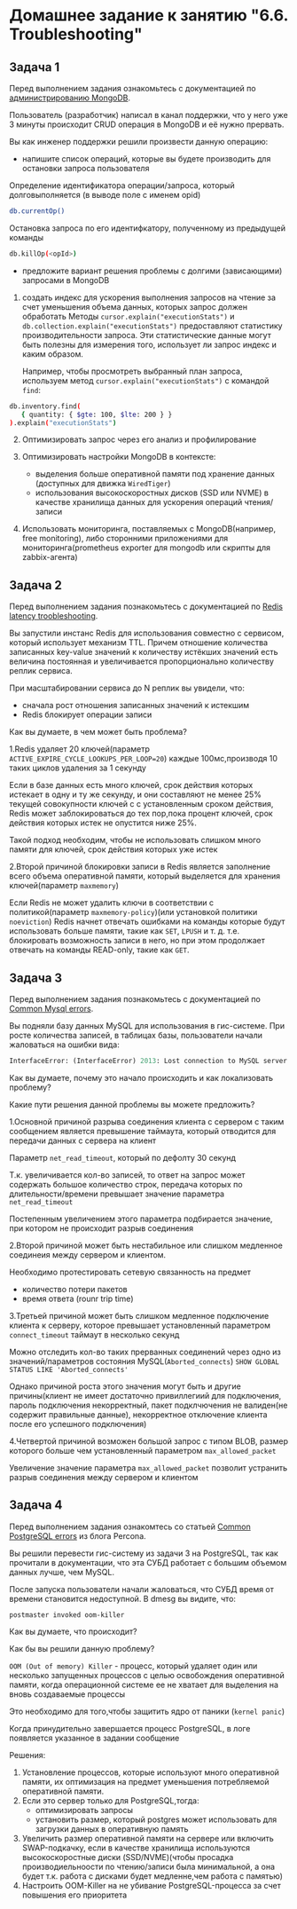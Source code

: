 # Домашнее задание к занятию "6.6. Troubleshooting"

## Задача 1

Перед выполнением задания ознакомьтесь с документацией по [администрированию MongoDB](https://docs.mongodb.com/manual/administration/).

Пользователь (разработчик) написал в канал поддержки, что у него уже 3 минуты происходит CRUD операция в MongoDB и её
нужно прервать.

Вы как инженер поддержки решили произвести данную операцию:
- напишите список операций, которые вы будете производить для остановки запроса пользователя

Определение идентификатора операции/запроса, который долговыполняется (в выводе поле с именем opid)
```bash
db.currentOp()
```
Остановка запроса по его идентифкатору, полученному из предыдущей команды
```bash
db.killOp(<opId>)
```

- предложите вариант решения проблемы с долгими (зависающими) запросами в MongoDB

1. создать индекс для ускорения выполнения запросов на чтение за счет уменьшения объема данных, которых запрос должен обработать
Методы `cursor.explain("executionStats")` и `db.collection.explain("executionStats")` предоставляют статистику производительности запроса.
Эти статистические данные могут быть полезны для измерения того, использует ли запрос индекс и каким образом.

    Например, чтобы просмотреть выбранный план запроса, используем метод `cursor.explain("executionStats")` с командой `find`:
```bash
db.inventory.find(
   { quantity: { $gte: 100, $lte: 200 } }
).explain("executionStats")
```

2. Оптимизировать запрос через его анализ и профилирование
3. Оптимизировать настройки MongoDB в контексте:
    - выделения больше оперативной памяти под хранение данных (доступных для движка `WiredTiger`)
    - использования высокоскоростных дисков (SSD или NVME) в качестве хранилища данных для ускорения операций чтения/записи

4. Использовать мониторинга, поставляемых с MongoDB(например, free monitoring), либо сторонними приложениями для мониторинга(prometheus exporter для mongodb или скрипты для zabbix-агента)

## Задача 2

Перед выполнением задания познакомьтесь с документацией по [Redis latency troobleshooting](https://redis.io/topics/latency).

Вы запустили инстанс Redis для использования совместно с сервисом, который использует механизм TTL.
Причем отношение количества записанных key-value значений к количеству истёкших значений есть величина постоянная и
увеличивается пропорционально количеству реплик сервиса.

При масштабировании сервиса до N реплик вы увидели, что:
- сначала рост отношения записанных значений к истекшим
- Redis блокирует операции записи

Как вы думаете, в чем может быть проблема?

1.Redis удаляет 20 ключей(параметр `ACTIVE_EXPIRE_CYCLE_LOOKUPS_PER_LOOP=20`) каждые 100мс,производя 10 таких циклов удаления за 1 секунду

Если в базе данных есть много ключей, срок действия которых истекает в одну и ту же секунду, и они составляют не менее 25% текущей совокупности ключей с  с установленным сроком действия, Redis может заблокироваться до тех пор,пока процент ключей, срок действия которых истек не опустится ниже 25%.

Такой подход необходим, чтобы не использовать слишком много памяти для ключей, срок действия которых уже истек

2.Второй причиной блокировки записи в Redis является заполнение всего объема оперативной памяти, который выделяется для хранения ключей(параметр `maxmemory`)

Если Redis не может удалить ключи в соответствии с политикой(параметр `maxmemory-policy`)(или установкой политики `noeviction`)
Redis начнет отвечать ошибками на команды которые будут использовать больше памяти, такие как `SET`, `LPUSH` и т. д. т.е. блокировать возможность записи в него, но при этом  продолжает отвечать на команды READ-only, такие как `GET`.



## Задача 3

Перед выполнением задания познакомьтесь с документацией по [Common Mysql errors](https://dev.mysql.com/doc/refman/8.0/en/common-errors.html).

Вы подняли базу данных MySQL для использования в гис-системе. При росте количества записей, в таблицах базы,
пользователи начали жаловаться на ошибки вида:
```python
InterfaceError: (InterfaceError) 2013: Lost connection to MySQL server during query u'SELECT..... '
```

Как вы думаете, почему это начало происходить и как локализовать проблему?

Какие пути решения данной проблемы вы можете предложить?

1.Основной причиной разрыва соединения клиента с сервером с таким сообщением является
превышение таймаута, который отводится для передачи данных с сервера на клиент

Параметр `net_read_timeout`, который по дефолту 30 секунд

Т.к. увеличивается кол-во записей, то ответ на запрос может содержать большое количество строк, передача которых по длительности/времени превышает значение параметра `net_read_timeout`

Постепенным увеличением этого параметра подбирается значение, при котором не происходит разрыв соединения


2.Второй причиной может быть нестабильное или слишком медленное соединеия между сервером и клиентом.

Необходимо протестировать сетевую связанность на предмет
 - количество потери пакетов
 - время ответа (rounr trip time)

3.Третьей причиной может быть слишком медленное подключение клиента к серверу, которое превышает установленный параметром `connect_timeout` таймаут в несколько секунд

Можно отследить кол-во таких прерванных соединений через одно из значений/параметров состояния MySQL(`Aborted_connects`)
`SHOW GLOBAL STATUS LIKE 'Aborted_connects'`

Однако причиной роста этого значения могут быть и другие причины(клиент не имеет достаточно привиллегиий для подключения, пароль подключения некорректный, пакет подклчючения не валиден(не содержит правильные данные), некорректное отключение клиента после его успешного подключения)

4.Четвертой причиной возможен большой запрос с типом  BLOB, размер которого больше чем установленный параметром `max_allowed_packet`

Увеличение значение параметра `max_allowed_packet` позволит устранить разрыв соединения между сервером и клиентом




## Задача 4

Перед выполнением задания ознакомтесь со статьей [Common PostgreSQL errors](https://www.percona.com/blog/2020/06/05/10-common-postgresql-errors/) из блога Percona.

Вы решили перевести гис-систему из задачи 3 на PostgreSQL, так как прочитали в документации, что эта СУБД работает с
большим объемом данных лучше, чем MySQL.

После запуска пользователи начали жаловаться, что СУБД время от времени становится недоступной. В dmesg вы видите, что:

`postmaster invoked oom-killer`

Как вы думаете, что происходит?

Как бы вы решили данную проблему?


`OOM (Out of memory) Killer` - процесс, который удаляет один или несколько запущенных процессов с целью освобождения оперативной памяти, когда операционной системе ее не хватает для выделения на вновь создаваемые процессы

Это необходимо для того,чтобы защитить ядро от паники (`kernel panic`)

Когда принудительно завершается процесс PostgreSQL, в логе появляется указанное в задании сообщение

Решения:
1. Установление процессов, которые используют много оперативной памяти, их оптимизация на предмет уменьшения потребляемой оперативной памяти.
2. Если это сервер только для PostgreSQL,тогда:
    - оптимизировать запросы
    - установить размер, который postgres может использовать для загрузки данных в оперативную память
3. Увеличить размер оперативной памяти на сервере или включить SWAP-подкачку, если  в качестве хранилища используются высокоскоростные диски (SSD/NVME)(чтобы просадка производиельноости по чтению/записи была минимальной, а она будет т.к. работа с дисками будет медленне,чем работа с памятью)
4. Настроить OOM-Killer на не убивание PostgreSQL-процесса за счет повышения его приоритета